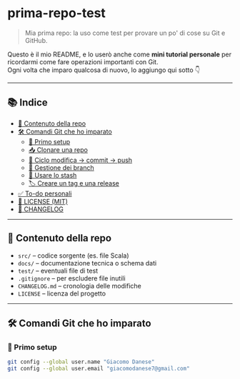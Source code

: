 # prima-repo-test

> Mia prima repo: la uso come test per provare un po' di cose su Git e GitHub.

Questo è il mio README, e lo userò anche come **mini tutorial personale** per ricordarmi come fare operazioni importanti con Git.  
Ogni volta che imparo qualcosa di nuovo, lo aggiungo qui sotto 👇

---

## 📚 Indice

- [📁 Contenuto della repo](#-contenuto-della-repo)
- [🛠️ Comandi Git che ho imparato](#️-comandi-git-che-ho-imparato)
  - [🔧 Primo setup](#-primo-setup)
  - [📥 Clonare una repo](#-clonare-una-repo)
  - [🔁 Ciclo modifica → commit → push](#-ciclo-modifica--commit--push)
  - [🌿 Gestione dei branch](#-gestione-dei-branch)
  - [🎒 Usare lo stash](#-usare-lo-stash)
  - [🏷️ Creare un tag e una release](#-creare-un-tag-e-una-release)
- [✅ To-do personali](#-to-do-personali)
- [📄 LICENSE (MIT)](#-license-mit)
- [📝 CHANGELOG](#-changelog)

---

## 📁 Contenuto della repo

- `src/` – codice sorgente (es. file Scala)
- `docs/` – documentazione tecnica o schema dati
- `test/` – eventuali file di test
- `.gitignore` – per escludere file inutili
- `CHANGELOG.md` – cronologia delle modifiche
- `LICENSE` – licenza del progetto

---

## 🛠️ Comandi Git che ho imparato

### 🔧 Primo setup

```bash
git config --global user.name "Giacomo Danese"
git config --global user.email "giacomodanese7@gmail.com"
